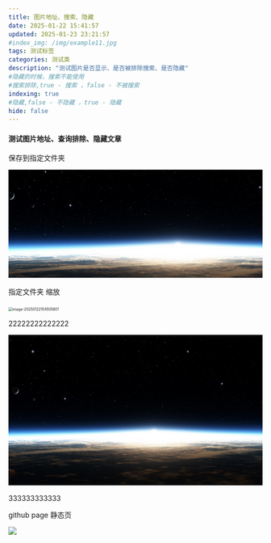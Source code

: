 ```yaml
---
title: 图片地址、搜索、隐藏
date: 2025-01-22 15:41:57
updated: 2025-01-23 23:21:57
#index_img: /img/example11.jpg
tags: 测试标签
categories: 测试类
description: "测试图片是否显示、是否被排除搜索、是否隐藏"
#隐藏的时候，搜索不能使用
#搜索排除,true - 搜索 ，false - 不被搜索
indexing: true
#隐藏,false - 不隐藏 ，true - 隐藏
hide: false
---
```


####     测试图片地址、查询排除、隐藏文章


保存到指定文件夹

![image-20250122154450750](test1/image-20250122154450750.png)



指定文件夹 缩放

<img src="../test1/image-20250122154505601.png" alt="image-20250122154505601" style="zoom:50%;" />





22222222222222

![image-20250122161755856](../test1/image-20250122161755856.png)



333333333333



github page 静态页

<img src = "https://wu4sky.github.io/css/images/banner.jpg" />
